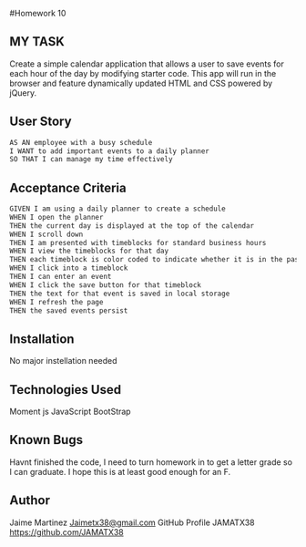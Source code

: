 #Homework 10 

## MY TASK

Create a simple calendar application that allows a user to save events for each hour of the day by modifying starter code. This app will run in the browser and feature dynamically updated HTML and CSS powered by jQuery.


## User Story

```md
AS AN employee with a busy schedule
I WANT to add important events to a daily planner
SO THAT I can manage my time effectively
```

## Acceptance Criteria

```md
GIVEN I am using a daily planner to create a schedule
WHEN I open the planner
THEN the current day is displayed at the top of the calendar
WHEN I scroll down
THEN I am presented with timeblocks for standard business hours
WHEN I view the timeblocks for that day
THEN each timeblock is color coded to indicate whether it is in the past, present, or future
WHEN I click into a timeblock
THEN I can enter an event
WHEN I click the save button for that timeblock
THEN the text for that event is saved in local storage
WHEN I refresh the page
THEN the saved events persist
```
## Installation

No major instellation needed

## Technologies Used

Moment js
JavaScript
BootStrap


## Known Bugs

Havnt finished the code, I need to turn homework in to get a letter grade so I can graduate. I hope this is at least good enough for an F.

## Author

Jaime Martinez
Jaimetx38@gmail.com
GitHub Profile
JAMATX38
https://github.com/JAMATX38